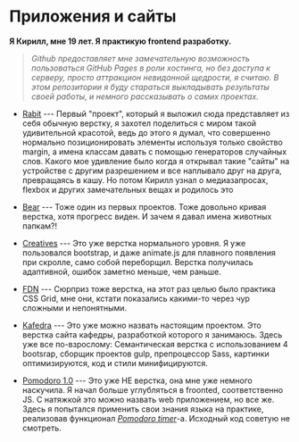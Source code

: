# Приложения и сайты
**Я Кирилл, мне 19 лет. Я практикую frontend разработку.**

> *Github предоставляет мне замечательную возможность пользоваться GitHub
> Pages в роли хостинга, но без доступа к серверу, просто аттракцион
> невиданной щедрости, я считаю. В этом репозитории я буду стараться
> выкладывать результаты своей работы, и немного рассказывать о самих
> проектах.*

- [Rabit](https://Resetand.github.io/Rabit)    --- Первый "проект", который я выложил сюда представляет из себя обычную верстку, я захотел поделиться с миром такой удивительной красотой, ведь до этого  я думал, что совершенно нормально позиционировать элементы используя только свойство margin, а имена классам давать с помощью генераторов случайных слов.
 Какого мое удивление было когда я открывал такие "сайты" на устройстве с другим разрешением и все наплывало друг на друга, превращаясь в кашу. Но потом Кирилл узнал о медиазапросах, flexbox и других замечательных вещах и родилось это

- [ Bear](https://Resetand.github.io/Bear) ---   Тоже один из первых проектов. Тоже довольно кривая верстка, хотя прогресс виден. И зачем я давал имена животных папкам?!

 - [Creatives](https://Resetand.github.io/Creatives) ---  Это уже верстка нормального уровня. Я уже пользовался bootstrap, и даже animate.js для плавного появления при скролле, само собой переборщил. Верстка получилась адаптивной, ошибок заметно меньше, чем раньше. 

 - [FDN](https://Resetand.github.io/FDN) --- Сюрприз тоже верстка, на этот раз целью было практика CSS Grid, мне они, кстати показались какими-то через чур сложными и непонятными.

 - [Kafedra](https://Resetand.github.io/Kafedra) --- Это уже можно назвать настоящим проектом. Это верстка сайта кафедры, разработкой которого я занимаюсь. Здесь уже все по-взрослому: Семантическая верстка c использованием 4 bootsrap, сборщик проектов gulp, препроцессор Sass, картинки оптимизируются, код и стили минифицируются. 

 - [Pomodoro 1.0](https://Resetand.github.io/PomodoroOldAndBad) --- Это уже НЕ верстка, она мне уже немного наскучила.
Я начал больше углубляться в froonted, соответственно JS. С натяжкой это можно назвать web приложением, но все же. Здесь я попытался применить свои знания языка на практике, реализовав функционал *[Pomodoro timer](https://pomodoro-tracker.com/?lang=ru)*-a. Исходный код советую не смотреть.


